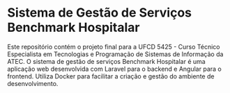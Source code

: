 # Sistema de Gestão de Serviços Benchmark Hospitalar

Este repositório contém o projeto final para a UFCD 5425 - Curso Técnico Especialista em Tecnologias e Programação de Sistemas de Informação da ATEC. O sistema de gestão de serviços Benchmark Hospitalar é uma aplicação web desenvolvida com Laravel para o backend e Angular para o frontend. Utiliza Docker para facilitar a criação e gestão do ambiente de desenvolvimento.
